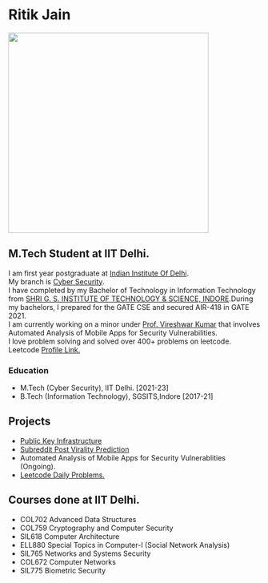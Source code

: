 # Ritik Jain


<img src="https://user-images.githubusercontent.com/39840433/156882782-8a9acb18-d977-40ba-a7ec-559d6b5d4dac.jpg" width="400">

## M.Tech Student at IIT Delhi.
I am first year postgraduate at [Indian Institute Of Delhi](https://home.iitd.ac.in/). </br>
My branch is [Cyber Security](https://csia.iitd.ac.in/).</br>
I have completed by my Bachelor of Technology in Information Technology from [SHRI G. S. INSTITUTE OF TECHNOLOGY & SCIENCE, INDORE](https://www.sgsits.ac.in/).During my bachelors, I prepared for the GATE CSE and secured AIR-418 in GATE 2021.</br>
I am currently working on a minor under [Prof. Vireshwar Kumar](https://www.cse.iitd.ac.in/~viresh/) that involves Automated Analysis of Mobile Apps for Security Vulnerabilities.</br>
I love problem solving and solved over 400+ problems on leetcode. </br>
Leetcode [Profile Link.](https://leetcode.com/maverickgeek/)

### Education


* M.Tech (Cyber Security), IIT Delhi. [2021-23] </br>
* B.Tech (Information Technology), SGSITS,Indore [2017-21]



###

## Projects

* [Public Key Infrastructure](https://github.com/ritikjain833/COL759_Cryptography_and_Computer_Security_IITDelhi/tree/main/assignments/assignments2)
* [Subreddit Post Virality Prediction](https://github.com/ritikjain833/SubredditPostViralityPrediction)
* Automated Analysis of Mobile Apps for Security Vulnerablities (Ongoing).
* [Leetcode Daily Problems.](https://github.com/ritikjain833/Leetcode_Solved_Problems)

## Courses done at IIT Delhi.
* COL702 Advanced Data Structures
* COL759 Cryptography and Computer Security
* SIL618 Computer Architecture
* ELL880 Special Topics in Computer-I (Social Network Analysis)
* SIL765 Networks and Systems Security
* COL672 Computer Networks
* SIL775 Biometric Security

